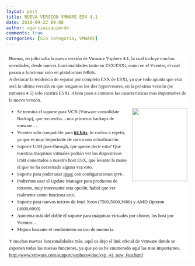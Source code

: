 ```yaml
---
layout: post
title: NUEVA VERSION VMWARE ESX 4.1
date: 2010-09-22 09:08
author: agarciaizquierdo
comments: true
categories: [Sin categoría, VMWARE]
---
```

<div style="background-attachment:initial;background-clip:initial;background-color:white;background-image:initial;background-origin:initial;background-position:initial initial;background-repeat:initial initial;font:normal normal normal 13px/19px Georgia, 'Times New Roman', 'Bitstream Charter', Times, serif;margin:0;padding:.6em;">Buenas, en julio salía la nueva versión de Vmware Vsphere 4.1, la cual incluye muchas novedades, desde nuevas funcionalidades tanto en ESX/ESXi, como en el Vcenter, el cual pasara a funcionar solo en plataformas 64bits.<br />A destacar la tendencia de separar por completo ESX de ESXi, ya que todo apunta que esta será la ultima versión en que tengamos los dos hypervisores, en la próxima versión (se rumorea 4.5) solo existirá ESXi. Ahora paso a contaros las características mas importantes de la nueva versión.<br /><ul><a href="https://alvarogarciahome.files.wordpress.com/2010/09/78a6e-4.1.jpg" style="clear:right;float:right;margin-bottom:1em;margin-left:1em;"><img border="0" height="200" src="https://alvarogarciahome.files.wordpress.com/2010/09/78a6e-4.1.jpg?w=195" width="151" /></a><li>Se termina el soporte para VCB (Vmware consolidate Backup), que recuerdos…mis primeros backups de vmware….</li><li>Vcenter solo compatible para <span class="Apple-style-span" style="font-weight:bold;"><u>64 bits</u></span>, lo vuelvo a repetir, ya que es muy importante de cara a una actualización.</li><li>Soporte USB pass-through, que quiere decir esto? Que nuestras máquinas virtuales podrán ver los dispositivos  USB conectados a nuestro host ESX, que levante la mano el que no ha necesitado alguna vez esto.</li><li>Soporte para poder usar <a href="http://es.wikipedia.org/wiki/IPsec">ipsec</a> con configuraciones ipv6 .</li><li>Podremos usar el Update Manager para productos de terceros, muy interesante esta opción, habrá que ver realmente como funciona esto.</li><li>Soporte para nuevos micros de Intel Xeon (7500,5600,3600) y AMD Opteron (4000,6000)</li><li>Aumenta más del doble el soporte para máquinas virtuales por cluster, los host por Vcenter…</li><li>Mejora bastante el rendimiento en uso de memoria.</li></ul>Y muchas nuevas funcionalidades más, aquí os dejo el link oficial de Vmware donde se exponen todas las nuevas funciones, ya que yo os he enumerado aquí las mas importantes.<br /><a href="http://www.vmware.com/support/vsphere4/doc/vsp_41_new_feat.html">http://www.vmware.com/support/vsphere4/doc/vsp_41_new_feat.html</a></div>
